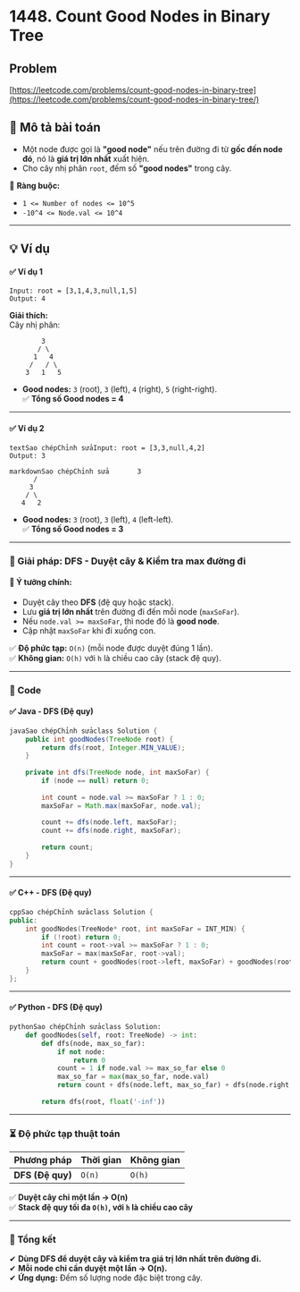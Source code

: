 # 1448. Count Good Nodes in Binary Tree

## Problem

[https://leetcode.com/problems/count-good-nodes-in-binary-tree](https://leetcode.com/problems/count-good-nodes-in-binary-tree/)

## **📌 Mô tả bài toán**

* Một node được gọi là **"good node"** nếu trên đường đi từ **gốc đến node đó**, nó là **giá trị lớn nhất** xuất hiện.
* Cho cây nhị phân `root`, đếm số **"good nodes"** trong cây.

📌 **Ràng buộc:**

* `1 <= Number of nodes <= 10^5`
* `-10^4 <= Node.val <= 10^4`

***

## **💡 Ví dụ**

#### ✅ **Ví dụ 1**

```
Input: root = [3,1,4,3,null,1,5]
Output: 4
```

**Giải thích:**\
Cây nhị phân:

```
        3
       / \
      1   4
     /   / \
    3   1   5
```

* **Good nodes:** `3` (root), `3` (left), `4` (right), `5` (right-right).\
  ✅ **Tổng số Good nodes = 4**

***

#### ✅ **Ví dụ 2**

```
textSao chépChỉnh sửaInput: root = [3,3,null,4,2]
Output: 3
```

```
markdownSao chépChỉnh sửa       3
      / 
     3   
    / \
   4   2
```

* **Good nodes:** `3` (root), `3` (left), `4` (left-left).\
  ✅ **Tổng số Good nodes = 3**

***

### **🚀 Giải pháp: DFS - Duyệt cây & Kiểm tra max đường đi**

#### 📌 **Ý tưởng chính:**

* Duyệt cây theo **DFS** (đệ quy hoặc stack).
* Lưu **giá trị lớn nhất** trên đường đi đến mỗi node (`maxSoFar`).
* Nếu `node.val >= maxSoFar`, thì node đó là **good node**.
* Cập nhật `maxSoFar` khi đi xuống con.

✅ **Độ phức tạp:** `O(n)` (mỗi node được duyệt đúng 1 lần).\
✅ **Không gian:** `O(h)` với `h` là chiều cao cây (stack đệ quy).

***

### **📜 Code**

#### ✅ **Java - DFS (Đệ quy)**

```java
javaSao chépChỉnh sửaclass Solution {
    public int goodNodes(TreeNode root) {
        return dfs(root, Integer.MIN_VALUE);
    }
    
    private int dfs(TreeNode node, int maxSoFar) {
        if (node == null) return 0;
        
        int count = node.val >= maxSoFar ? 1 : 0;
        maxSoFar = Math.max(maxSoFar, node.val);
        
        count += dfs(node.left, maxSoFar);
        count += dfs(node.right, maxSoFar);
        
        return count;
    }
}
```

***

#### ✅ **C++ - DFS (Đệ quy)**

```cpp
cppSao chépChỉnh sửaclass Solution {
public:
    int goodNodes(TreeNode* root, int maxSoFar = INT_MIN) {
        if (!root) return 0;
        int count = root->val >= maxSoFar ? 1 : 0;
        maxSoFar = max(maxSoFar, root->val);
        return count + goodNodes(root->left, maxSoFar) + goodNodes(root->right, maxSoFar);
    }
};
```

***

#### ✅ **Python - DFS (Đệ quy)**

```python
pythonSao chépChỉnh sửaclass Solution:
    def goodNodes(self, root: TreeNode) -> int:
        def dfs(node, max_so_far):
            if not node:
                return 0
            count = 1 if node.val >= max_so_far else 0
            max_so_far = max(max_so_far, node.val)
            return count + dfs(node.left, max_so_far) + dfs(node.right, max_so_far)
        
        return dfs(root, float('-inf'))
```

***

### **⏳ Độ phức tạp thuật toán**

| Phương pháp      | Thời gian | Không gian |
| ---------------- | --------- | ---------- |
| **DFS (Đệ quy)** | `O(n)`    | `O(h)`     |

✅ **Duyệt cây chỉ một lần → O(n)**\
✅ **Stack đệ quy tối đa `O(h)`, với `h` là chiều cao cây**

***

### **📌 Tổng kết**

✔ **Dùng DFS để duyệt cây và kiểm tra giá trị lớn nhất trên đường đi.**\
✔ **Mỗi node chỉ cần duyệt một lần → O(n).**\
✔ **Ứng dụng:** Đếm số lượng node đặc biệt trong cây.
